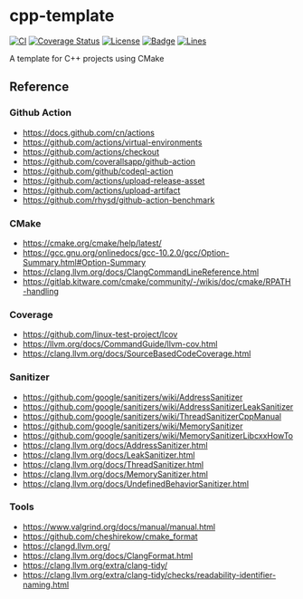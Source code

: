 # cpp-template

[![CI](https://github.com/KaiserLancelot/cpp-template/workflows/CI/badge.svg)](https://github.com/KaiserLancelot/cpp-template/actions)
[![Coverage Status](https://coveralls.io/repos/github/KaiserLancelot/cpp-template/badge.svg)](https://coveralls.io/github/KaiserLancelot/cpp-template)
[![License](https://img.shields.io/github/license/KaiserLancelot/cpp-template)](LICENSE)
[![Badge](https://img.shields.io/badge/link-996.icu-%23FF4D5B.svg?style=flat-square)](https://996.icu/#/en_US)
[![Lines](https://tokei.rs/b1/github/KaiserLancelot/cpp-template)](https://github.com/Aaronepower/tokei)

A template for C++ projects using CMake

## Reference

### Github Action

- https://docs.github.com/cn/actions
- https://github.com/actions/virtual-environments
- https://github.com/actions/checkout
- https://github.com/coverallsapp/github-action
- https://github.com/github/codeql-action
- https://github.com/actions/upload-release-asset
- https://github.com/actions/upload-artifact
- https://github.com/rhysd/github-action-benchmark

### CMake

- https://cmake.org/cmake/help/latest/
- https://gcc.gnu.org/onlinedocs/gcc-10.2.0/gcc/Option-Summary.html#Option-Summary
- https://clang.llvm.org/docs/ClangCommandLineReference.html
- https://gitlab.kitware.com/cmake/community/-/wikis/doc/cmake/RPATH-handling

### Coverage

- https://github.com/linux-test-project/lcov
- https://llvm.org/docs/CommandGuide/llvm-cov.html
- https://clang.llvm.org/docs/SourceBasedCodeCoverage.html

### Sanitizer

- https://github.com/google/sanitizers/wiki/AddressSanitizer
- https://github.com/google/sanitizers/wiki/AddressSanitizerLeakSanitizer
- https://github.com/google/sanitizers/wiki/ThreadSanitizerCppManual
- https://github.com/google/sanitizers/wiki/MemorySanitizer
- https://github.com/google/sanitizers/wiki/MemorySanitizerLibcxxHowTo
- https://clang.llvm.org/docs/AddressSanitizer.html
- https://clang.llvm.org/docs/LeakSanitizer.html
- https://clang.llvm.org/docs/ThreadSanitizer.html
- https://clang.llvm.org/docs/MemorySanitizer.html
- https://clang.llvm.org/docs/UndefinedBehaviorSanitizer.html

### Tools

- https://www.valgrind.org/docs/manual/manual.html
- https://github.com/cheshirekow/cmake_format
- https://clangd.llvm.org/
- https://clang.llvm.org/docs/ClangFormat.html
- https://clang.llvm.org/extra/clang-tidy/
- https://clang.llvm.org/extra/clang-tidy/checks/readability-identifier-naming.html
